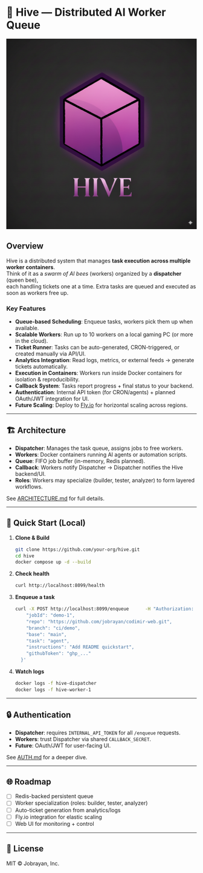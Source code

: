 # 🐝 Hive — Distributed AI Worker Queue

<p align="center">
  <img src="public/hive.png" alt="Hive Banner" width="600"/>
</p>

## Overview
Hive is a distributed system that manages **task execution across multiple worker containers**.  
Think of it as a *swarm of AI bees* (workers) organized by a **dispatcher** (queen bee),  
each handling tickets one at a time. Extra tasks are queued and executed as soon as workers free up.

### Key Features
- **Queue-based Scheduling**: Enqueue tasks, workers pick them up when available.
- **Scalable Workers**: Run up to 10 workers on a local gaming PC (or more in the cloud).
- **Ticket Runner**: Tasks can be auto-generated, CRON-triggered, or created manually via API/UI.
- **Analytics Integration**: Read logs, metrics, or external feeds → generate tickets automatically.
- **Execution in Containers**: Workers run inside Docker containers for isolation & reproducibility.
- **Callback System**: Tasks report progress + final status to your backend.
- **Authentication**: Internal API token (for CRON/agents) + planned OAuth/JWT integration for UI.
- **Future Scaling**: Deploy to [Fly.io](https://fly.io) for horizontal scaling across regions.

---

## 🏗 Architecture
- **Dispatcher**: Manages the task queue, assigns jobs to free workers.
- **Workers**: Docker containers running AI agents or automation scripts.
- **Queue**: FIFO job buffer (in-memory, Redis planned).
- **Callback**: Workers notify Dispatcher → Dispatcher notifies the Hive backend/UI.
- **Roles**: Workers may specialize (builder, tester, analyzer) to form layered workflows.

See [ARCHITECTURE.md](./docs/ARCHITECTURE.md) for full details.

---

## 🚀 Quick Start (Local)
1. **Clone & Build**
   ```bash
   git clone https://github.com/your-org/hive.git
   cd hive
   docker compose up -d --build
   ```

2. **Check health**
   ```bash
   curl http://localhost:8099/health
   ```

3. **Enqueue a task**
   ```bash
   curl -X POST http://localhost:8099/enqueue      -H "Authorization: Bearer $INTERNAL_API_TOKEN"      -H "Content-Type: application/json"      -d '{
       "jobId": "demo-1",
       "repo": "https://github.com/jobrayan/codimir-web.git",
       "branch": "ci/demo",
       "base": "main",
       "task": "agent",
       "instructions": "Add README quickstart",
       "githubToken": "ghp_..."
     }'
   ```

4. **Watch logs**
   ```bash
   docker logs -f hive-dispatcher
   docker logs -f hive-worker-1
   ```

---

## 🔒 Authentication
- **Dispatcher**: requires `INTERNAL_API_TOKEN` for all `/enqueue` requests.
- **Workers**: trust Dispatcher via shared `CALLBACK_SECRET`.
- **Future**: OAuth/JWT for user-facing UI.

See [AUTH.md](./docs/AUTH.md) for a deeper dive.

---

## 🌐 Roadmap
- [ ] Redis-backed persistent queue  
- [ ] Worker specialization (roles: builder, tester, analyzer)  
- [ ] Auto-ticket generation from analytics/logs  
- [ ] Fly.io integration for elastic scaling  
- [ ] Web UI for monitoring + control  

---

## 📜 License
MIT © Jobrayan, Inc.